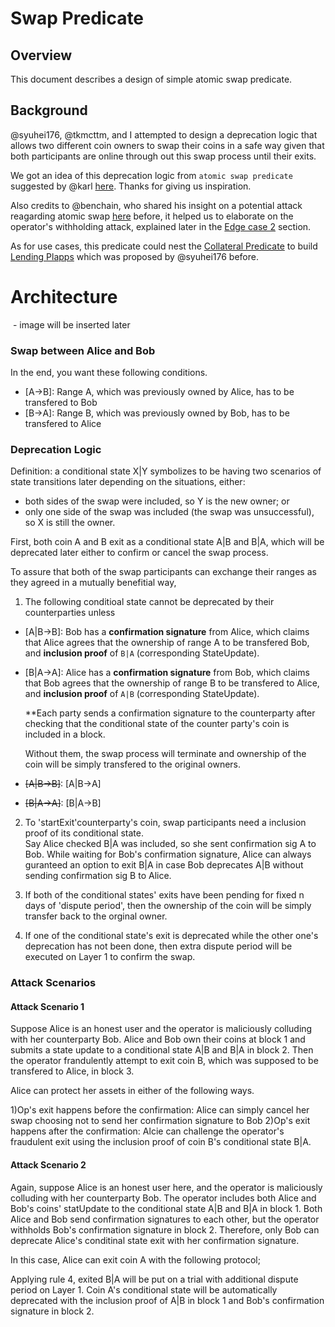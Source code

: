 Swap Predicate   
=====

## Overview
This document describes a design of simple atomic swap predicate.

## Background

@syuhei176, @tkmcttm, and I attempted to design a deprecation logic that allows two different coin owners to swap their coins in a safe way given that both participants are online through out this swap process until their exits. 

  We got an idea of this deprecation logic from `atomic swap predicate` suggested by @karl [here](https://plasma.build/t/a-question-about-verify-deprecation/41/3). Thanks for giving us inspiration.  

Also credits to @benchain, who shared his insight on a potential attack reagarding atomic swap [here](https://plasma.build/t/fast-finality-predicate/79/4) before, it helped us to elaborate on the operator's withholding attack, explained later in the [Edge case 2]() section. 
  
As for use cases, this predicate could nest the [Collateral Predicate](https://hackmd.io/@yuriko/Sy0VQFneH#Collateral-predicate) to build [Lending Plapps](https://hackmd.io/@yuriko/Sy0VQFneH#Lending-Plapp) which was proposed by @syuhei176 before.


# Architecture
![]() - image will be inserted later

### **Swap between Alice and Bob**
In the end, you want these following conditions. 
- [A->B]: Range A, which was previously owned by Alice, has to be transfered to Bob 
- [B->A]: Range B, which was previously owned by Bob, has to be transfered to Alice

### **Deprecation Logic** 
Definition: a conditional state X|Y symbolizes to be having two scenarios of state transitions later depending on the situations, either:

- both sides of the swap were included, so Y is the new owner; or
- only one side of the swap was included (the swap was unsuccessful), so X is still the owner. 

First, both coin A and B exit as a conditional state A|B and B|A, which will be deprecated later either to confirm or cancel the swap process.  

To assure that both of the swap participants can exchange their ranges as they agreed in a mutually benefitial way, 

1. The following conditioal state cannot be deprecated  by their counterparties unless   

- [A|B->B]: Bob has a **confirmation signature** from Alice, which claims that Alice agrees that the ownership of range A to be transfered Bob, and **inclusion proof** of `B|A` (corresponding StateUpdate).
- [B|A->A]: Alice has a **confirmation signature** from Bob, which claims that Bob agrees that the ownership of range B to be transfered to Alice, and **inclusion proof** of `A|B` (corresponding StateUpdate).

    **Each party sends a confirmation signature to the counterparty after checking that the conditional state of the counter party's coin is included in a block. 

    Without them, the swap process will terminate and ownership of the coin will be simply transfered to the original owners. 

- ~~[A|B->B]~~: [A|B->A]
- ~~[B|A->A]~~: [B|A->B]

2. To 'startExit'counterparty's coin, swap participants need a inclusion proof of its conditional state.  
Say Alice checked B|A was included, so she sent confirmation sig A to Bob. While waiting for Bob's confirmation signature, Alice can always guranteed an option to exit B|A in case Bob deprecates A|B without sending confirmation sig B to Alice. 

3. If both of the conditional states' exits have been pending for fixed n days of 'dispute period', then the ownership of the coin will be simply transfer back to the orginal owner. 

4. If one of the conditional state's exit is deprecated while the other one's deprecation has not been done, then extra dispute period will be executed on Layer 1 to confirm the swap.

### **Attack Scenarios** 

#### Attack Scenario 1
Suppose Alice is an honest user and the operator is maliciously colluding with her counterparty Bob. Alice and Bob own their coins at block 1 and submits a state update to a conditional state A|B and B|A in block 2. Then the operator frandulently attempt to exit coin B, which was supposed to be transfered to Alice, in block 3. 

Alice can protect her assets in either of the following ways. 

1)Op's exit happens before the confirmation: Alice can simply cancel her swap choosing not to send her confirmation signature to Bob 
2)Op's exit happens after the confirmation: Alcie can challenge the operator's fraudulent exit using the inclusion proof of coin B's conditional state B|A. 
 

#### Attack Scenario 2
Again, suppose Alice is an honest user here, and the operator is maliciously colluding with her counterparty Bob.
The operator includes both Alice and Bob's coins' statUpdate to the conditional state A|B and B|A in block 1. Both Alice and Bob send confirmation signatures to each other, but the operator withholds Bob's confirmation signature in block 2. Therefore, only Bob can deprecate Alice's conditinal state exit with her confirmation signature.  

In this case, Alice can exit coin A with the following protocol; 

Applying rule 4, exited B|A will be put on a trial with additional dispute period on Layer 1. Coin A's conditional state will be automatically deprecated with the inclusion proof of A|B in block 1 and Bob's confirmation signature in block 2.   
